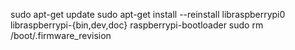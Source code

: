 sudo apt-get update
sudo apt-get install --reinstall libraspberrypi0 libraspberrypi-{bin,dev,doc} raspberrypi-bootloader
sudo rm /boot/.firmware_revision